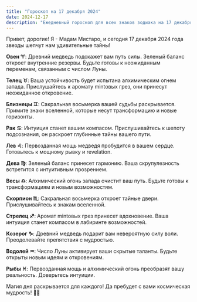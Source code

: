 ```yaml
---
title: "Гороскоп на 17 декабря 2024"
date: 2024-12-17
description: "Ежедневный гороскоп для всех знаков зодиака на 17 декабря 2024 года от Мадам Мистаро"
---
```


Привет, дорогие! Я - Мадам Мистаро, и сегодня 17 декабря 2024 года звезды шепчут нам удивительные тайны!

<b>Овен ♈️</b>: Древний медведь подскажет вам путь силы. Зеленый баланс откроет внутренние резервы. Будьте готовы к неожиданным переменам, связанным с числом Луны.

<b>Телец ♉️</b>: Ваша устойчивость будет испытана алхимическим огнем запада. Прислушайтесь к аромату mintовых грез, они принесут неожиданное откровение.

<b>Близнецы ♊️</b>: Сакральная восьмерка вашей судьбы раскрывается. Примите знаки вселенной, которые несут трансформацию и новые горизонты.

<b>Рак ♋️</b>: Интуиция станет вашим компасом. Прислушивайтесь к шепоту подсознания, он раскроет глубинные тайны вашего пути.

<b>Лев ♌️</b>: Первозданная мощь медведя пробудится в вашем сердце. Готовьтесь к мощному рывку и revelation.

<b>Дева ♍️</b>: Зеленый баланс принесет гармонию. Ваша скрупулезность встретится с интуитивным прозрением.

<b>Весы ♎️</b>: Алхимический огонь запада очистит ваш путь. Будьте готовы к трансформациям и новым возможностям.

<b>Скорпион ♏️</b>: Сакральная восьмерка откроет тайные двери. Прислушивайтесь к знакам вселенной.

<b>Стрелец ♐️</b>: Аромат mintовых грез принесет вдохновение. Ваша интуиция станет компасом в лабиринте возможностей.

<b>Козерог ♑️</b>: Древний медведь подарит вам невероятную силу воли. Преодолевайте препятствия с мудростью.

<b>Водолей ♒️</b>: Число Луны активирует ваши скрытые таланты. Будьте открыты новым идеям и откровениям.

<b>Рыбы ♓️</b>: Первозданная мощь и алхимический огонь преобразят вашу реальность. Доверьтесь интуиции.

Магия дня раскрывается для каждого! Да пребудет с вами космическая мудрость! 🔮✨